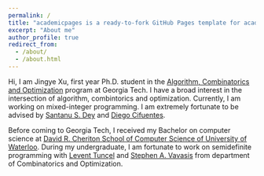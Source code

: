 ```yaml
---
permalink: /
title: "academicpages is a ready-to-fork GitHub Pages template for academic personal websites"
excerpt: "About me"
author_profile: true
redirect_from: 
  - /about/
  - /about.html
---
```

Hi, I am Jingye Xu, first year Ph.D. student in the [Algorithm, Combinatorics and Optimization](https://aco.gatech.edu/) program at Georgia Tech. I have a broad interest in the intersection of algorithm, combintorics and optimization. Currently, I am working on mixed-integer programming. I am extremely fortunate to be advised by [Santanu S. Dey](https://www2.isye.gatech.edu/~sdey30/) and [Diego Cifuentes](https://www.isye.gatech.edu/users/diego-cifuentes-pardo).

Before coming to Georgia Tech, I received my Bachelor on computer science at [David R. Cheriton School of Computer Science of University of Waterloo](https://cs.uwaterloo.ca/). During my undergraduate, I am fortunate to work on semidefinite programming with 
[Levent Tunçel](https://www.math.uwaterloo.ca/~ltuncel/) and [Stephen A. Vavasis](https://uwaterloo.ca/scholar/vavasis/home) from department of Combinatorics and Optimization.

